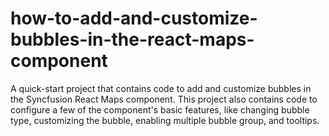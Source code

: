 # how-to-add-and-customize-bubbles-in-the-react-maps-component
A quick-start project that contains code to add and customize bubbles in the Syncfusion React Maps component. This project also contains code to configure a few of the component's basic features, like changing bubble type, customizing the bubble, enabling multiple bubble group, and tooltips.
